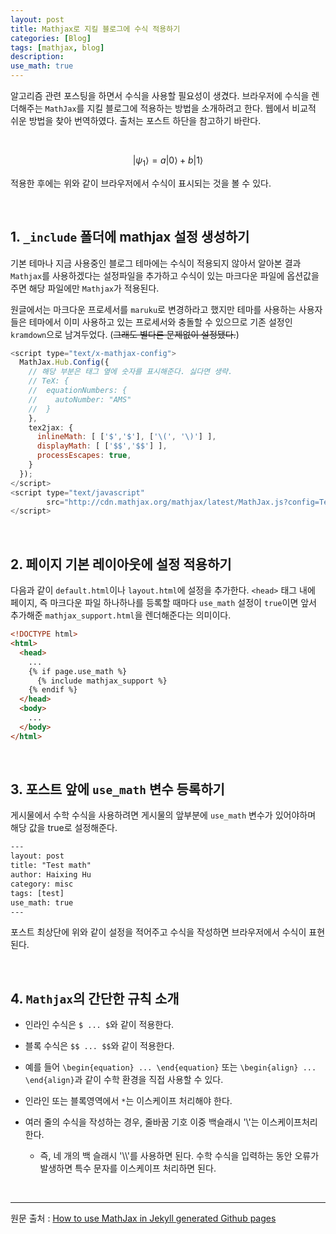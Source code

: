```yaml
---
layout: post
title: Mathjax로 지킬 블로그에 수식 적용하기 
categories: [Blog]
tags: [mathjax, blog]
description:
use_math: true
---
```


알고리즘 관련 포스팅을 하면서 수식을 사용할 필요성이 생겼다. 브라우저에 수식을 렌더해주는 `MathJax`를 지킬 블로그에 적용하는 방법을 소개하려고 한다. 웹에서 비교적 쉬운 방법을 찾아 번역하였다. 출처는 포스트 하단을 참고하기 바란다.

<br>

$$
   |\psi_1\rangle = a|0\rangle + b|1\rangle
$$

적용한 후에는 위와 같이 브라우저에서 수식이 표시되는 것을 볼 수 있다. 

<br>

## 1. `_include` 폴더에 mathjax 설정 생성하기
 
기본 테마나 지금 사용중인 블로그 테마에는 수식이 적용되지 않아서 알아본 결과 `Mathjax`를 사용하겠다는 설정파일을 추가하고 수식이 있는 마크다운 파일에 옵션값을 주면 해당 파일에만 `Mathjax`가 적용된다. 

원글에서는 마크다운 프로세서를 `maruku`로 변경하라고 했지만 테마를 사용하는 사용자들은 테마에서 이미 사용하고 있는 프로세서와 충돌할 수 있으므로 기존 설정인 `kramdown`으로 남겨두었다. (~~그래도 별다른 문제없이 설정됐다.~~)

```js
<script type="text/x-mathjax-config">
  MathJax.Hub.Config({
    // 해당 부분은 태그 옆에 숫자를 표시해준다. 싫다면 생략.
    // TeX: {
    //  equationNumbers: {
    //    autoNumber: "AMS"
    //  }
    },
    tex2jax: {
      inlineMath: [ ['$','$'], ['\(', '\)'] ],
      displayMath: [ ['$$','$$'] ],
      processEscapes: true,
    }
  });
</script>
<script type="text/javascript"
        src="http://cdn.mathjax.org/mathjax/latest/MathJax.js?config=TeX-AMS-MML_HTMLorMML">
</script>
```

<br>

## 2. 페이지 기본 레이아웃에 설정 적용하기

다음과 같이 `default.html`이나 `layout.html`에 설정을 추가한다. `<head>` 태그 내에 페이지, 즉 마크다운 파일 하나하나를 등록할 때마다 `use_math` 설정이 `true`이면 앞서 추가해준 `mathjax_support.html`을 렌더해준다는 의미이다.  

```html
<!DOCTYPE html>
<html>
  <head>
    ...
    {% if page.use_math %}
      {% include mathjax_support %}
    {% endif %}
  </head>
  <body>
    ...
  </body>
</html>
```

<br>

## 3. 포스트 앞에 `use_math` 변수 등록하기

게시물에서 수학 수식을 사용하려면 게시물의 앞부분에 `use_math` 변수가 있어야하며 해당 값을 true로 설정해준다.

```txt
---
layout: post
title: "Test math"
author: Haixing Hu
category: misc
tags: [test]
use_math: true
---
```

포스트 최상단에 위와 같이 설정을 적어주고 수식을 작성하면 브라우저에서 수식이 표현된다. 

<br>

## 4. `Mathjax`의 간단한 규칙 소개

- 인라인 수식은 `$ ... $`와 같이 적용한다.
- 블록 수식은 `$$ ... $$`와 같이 적용한다.
- 예를 들어 `\begin{equation} ... \end{equation}` 또는 `\begin{align} ... \end{align}`과 같이 수학 환경을 직접 사용할 수 있다.

- 인라인 또는 블록영역에서 `*`는 이스케이프 처리해야 한다. 
- 여러 줄의 수식을 작성하는 경우, 줄바꿈 기호 이중 백슬래시 '\\'는 이스케이프처리한다. 
	- 즉, 네 개의 백 슬래시 '\\\\'를 사용하면 된다. 수학 수식을 입력하는 동안 오류가 발생하면 특수 문자를 이스케이프 처리하면 된다.

<br>

---

원문 출처 : <a href="https://haixing-hu.github.io/programming/2013/09/20/how-to-use-mathjax-in-jekyll-generated-github-pages/" target="_blank">How to use MathJax in Jekyll generated Github pages</a>

<br>
